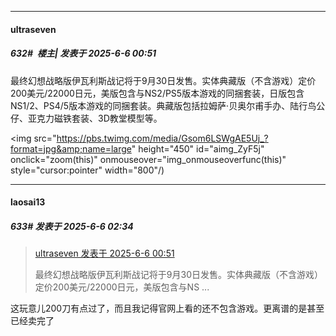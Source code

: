 ﻿
*****

####  ultraseven  
##### 632#         楼主| 发表于 2025-6-6 00:51

最终幻想战略版伊瓦利斯战记将于9月30日发售。实体典藏版（不含游戏）定价200美元/22000日元，美版包含与NS2/PS5版本游戏的同捆套装，日版包含NS1/2、PS4/5版本游戏的同捆套装。典藏版包括拉姆萨·贝奥尔甫手办、陆行鸟公仔、亚克力磁铁套装、3D教堂模型等。

<img src="https://pbs.twimg.com/media/Gsom6LSWgAE5Uj_?format=jpg&amp;name=large" height="450" id="aimg_ZyF5j" onclick="zoom(this)" onmouseover="img_onmouseoverfunc(this)" style="cursor:pointer" width="800"/)

*****

####  laosai13  
##### 633#       发表于 2025-6-6 02:34

<blockquote><a href="httphttps://stage1st.com/2b/forum.php?mod=redirect&amp;goto=findpost&amp;pid=67888844&amp;ptid=2051186" target="_blank">ultraseven 发表于 2025-6-6 00:51</a>

最终幻想战略版伊瓦利斯战记将于9月30日发售。实体典藏版（不含游戏）定价200美元/22000日元，美版包含与NS ...</blockquote>
这玩意儿200刀有点过了，而且我记得官网上看的还不包含游戏。更离谱的是甚至已经卖完了

